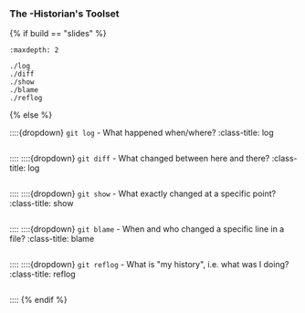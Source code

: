 ### The <i class="fab fa-git"></i>-Historian's Toolset

{% if build == "slides" %}
<!-- BUILDING THE SLIDES -->
```{toctree}
:maxdepth: 2

./log
./diff
./show
./blame
./reflog
```
{% else %}

::::{dropdown} `git log` - What happened when/where?
:class-title: log
```{include} ./log.md
```
::::
::::{dropdown} `git diff` - What changed between here and there?
:class-title: log 
```{include} ./diff.md
```
::::
::::{dropdown} `git show` - What exactly changed at a specific point?
:class-title: show
```{include} ./show.md
```
::::
::::{dropdown} `git blame` - When and who changed a specific line in a file?
:class-title: blame 
```{include} ./blame.md
```
::::
::::{dropdown} `git reflog` - What is "my history", i.e. what was I doing?
:class-title: reflog
```{include} ./reflog.md
```
::::
{% endif %}
